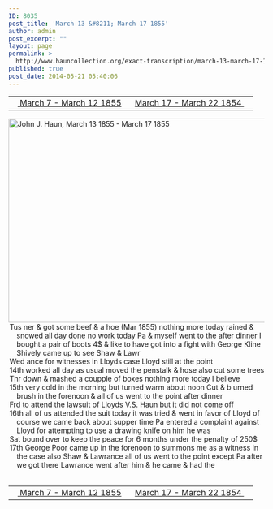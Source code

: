 ```yaml
---
ID: 8035
post_title: 'March 13 &#8211; March 17 1855'
author: admin
post_excerpt: ""
layout: page
permalink: >
  http://www.hauncollection.org/exact-transcription/march-13-march-17-1855/
published: true
post_date: 2014-05-21 05:40:06
---
```

<table style="width: 100%;" align="center">
<tbody>
<tr>
<td width="50%"><a title="March 7 – March 12 1855" href="http://www.hauncollection.org/version-2/version-ii-series-i/march-7-march-12-1855/"><img src="https://lh3.googleusercontent.com/-EFJpxxNiPNw/VqgtWBCZrMI/AAAAAAAAAFU/WfY4lPFWWkg/s800-Ic42/Soeb-Plain-Arrows-8-10px.png" alt="" width="10" height="10" /> March 7 - March 12 1855</a></td>
<td style="text-align: right;"><a title="March 17 – March 22 1854" href="http://www.hauncollection.org/version-2/version-ii-series-i/march-17-march-22-1854/"> March 17 - March 22 1854 <img src="https://lh3.googleusercontent.com/-67k0cYlpXHw/VqgtWKz1MXI/AAAAAAAAAFU/k9PW_Piyurk/s800-Ic42/Soeb-Plain-Arrows-5-10px.png" alt="" width="10" height="10" /></a></td>
</tr>
</tbody>
</table>
<a href="http://www.hauncollection.org/wp-content/uploads/John Haun/JJH_083_March 13 1855 - March 17 1855.JPG" target="_blank" rel="noopener"><img class="alignnone wp-image-2313 size-large" src="http://www.hauncollection.org/wp-content/uploads/John Haun/JJH_083_March 13 1855 - March 17 1855-1024x682.jpg" alt="John J. Haun, March 13 1855 - March 17 1855" width="604" height="402" /></a>
<div style="text-indent: -1em; padding-left: 16px;">Tus ner &amp; got some beef &amp; a hoe (Mar 1855) nothing more today
rained &amp; snowed all day done no work today Pa &amp; myself went to the
after dinner I bought a pair of boots 4$ &amp; like to have got
into a fight with George Kline Shively came up to see Shaw &amp; Lawr</div>
<div style="text-indent: -1em; padding-left: 16px;">Wed ance for witnesses in Lloyds case Lloyd still at the point</div>
<div style="text-indent: -1em; padding-left: 16px;">14th worked all day as usual moved the penstalk &amp; hose also cut some trees</div>
<div style="text-indent: -1em; padding-left: 16px;">Thr down &amp; mashed a coupple of boxes nothing more today I believe</div>
<div style="text-indent: -1em; padding-left: 16px;">15th very cold in the morning but turned warm about noon Cut &amp; b
urned brush in the forenoon &amp; all of us went to the point after dinner</div>
<div style="text-indent: -1em; padding-left: 16px;">Frd to attend the lawsuit of Lloyds V.S. Haun but it did not come off</div>
<div style="text-indent: -1em; padding-left: 16px;">16th all of us attended the suit today it was tried &amp; went in favor of Lloyd
of course we came back about supper time Pa entered a complaint
against Lloyd for attempting to use a drawing knife on him he was</div>
<div style="text-indent: -1em; padding-left: 16px;">Sat bound over to keep the peace for 6 months under the penalty of 250$</div>
<div style="text-indent: -1em; padding-left: 16px;">17th George Poor came up in the forenoon to summons me as a witness
in the case also Shaw &amp; Lawrance all of us went to the point except
Pa after we got there Lawrance went after him &amp; he came &amp; had the</div>
&nbsp;
<table style="width: 100%;" align="center">
<tbody>
<tr>
<td width="50%"><a title="March 7 – March 12 1855" href="http://www.hauncollection.org/version-2/version-ii-series-i/march-7-march-12-1855/"><img src="https://lh3.googleusercontent.com/-EFJpxxNiPNw/VqgtWBCZrMI/AAAAAAAAAFU/WfY4lPFWWkg/s800-Ic42/Soeb-Plain-Arrows-8-10px.png" alt="" width="10" height="10" /> March 7 - March 12 1855</a></td>
<td style="text-align: right;"><a title="March 17 – March 22 1854" href="http://www.hauncollection.org/version-2/version-ii-series-i/march-17-march-22-1854/"> March 17 - March 22 1854 <img src="https://lh3.googleusercontent.com/-67k0cYlpXHw/VqgtWKz1MXI/AAAAAAAAAFU/k9PW_Piyurk/s800-Ic42/Soeb-Plain-Arrows-5-10px.png" alt="" width="10" height="10" /></a></td>
</tr>
</tbody>
</table>